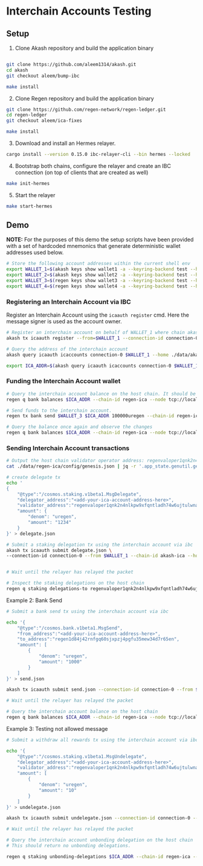 # Interchain Accounts Testing

## Setup

1. Clone Akash repository and build the application binary

```bash

git clone https://github.com/aleem1314/akash.git
cd akash
git checkout aleem/bump-ibc

make install
```

2. Clone Regen repository and build the application binary

```bash
git clone https://github.com/regen-network/regen-ledger.git
cd regen-ledger
git checkout aleem/ica-fixes

make install
```

3. Download and install an Hermes relayer.

```bash
cargo install --version 0.15.0 ibc-relayer-cli --bin hermes --locked
```

4. Bootstrap both chains, configure the relayer and create an IBC connection (on top of clients that are created as well)
```bash
make init-hermes
```

5. Start the relayer
```bash
make start-hermes
```

## Demo

**NOTE:** For the purposes of this demo the setup scripts have been provided with a set of hardcoded mnemonics that generate deterministic wallet addresses used below.

```bash
# Store the following account addresses within the current shell env
export WALLET_1=$(akash keys show wallet1 -a --keyring-backend test --home ./data/akash-ica) && echo $WALLET_1;
export WALLET_2=$(akash keys show wallet2 -a --keyring-backend test --home ./data/akash-ica) && echo $WALLET_2;
export WALLET_3=$(regen keys show wallet3 -a --keyring-backend test --home ./data/regen-ica) && echo $WALLET_3;
export WALLET_4=$(regen keys show wallet4 -a --keyring-backend test --home ./data/regen-ica) && echo $WALLET_1;
```

### Registering an Interchain Account via IBC

Register an Interchain Account using the `icaauth register` cmd. 
Here the message signer is used as the account owner.

```bash
# Register an interchain account on behalf of WALLET_1 where chain akash-ica is the interchain accounts host
akash tx icaauth register --from=$WALLET_1 --connection-id connection-0 --chain-id akash-ica --home ./data/akash-ica --node tcp://localhost:26656 --keyring-backend test -y --broadcast-mode block

# Query the address of the interchain account
akash query icaauth icaccounts connection-0 $WALLET_1 --home ./data/akash-ica --node tcp://localhost:26656

export ICA_ADDR=$(akash query icaauth icaccounts connection-0 $WALLET_1 --home ./data/akash-ica --node tcp://localhost:26656 -o json | jq -r '.interchain_account_address') && echo $ICA_ADDR

```

### Funding the Interchain Account wallet

```bash
# Query the interchain account balance on the host chain. It should be empty.
regen q bank balances $ICA_ADDR --chain-id regen-ica --node tcp://localhost:26657

# Send funds to the interchain account.
regen tx bank send $WALLET_3 $ICA_ADDR 100000uregen --chain-id regen-ica --home ./data/regen-ica --node tcp://localhost:26657 --keyring-backend test -y

# Query the balance once again and observe the changes
regen q bank balances $ICA_ADDR --chain-id regen-ica --node tcp://localhost:26657
```

### Sending Interchain Account transactions

```bash
# Output the host chain validator operator address: regenvaloper1qnk2n4nlkpw9xfqntladh74w6ujtulwnah3mns
cat ./data/regen-ica/config/genesis.json | jq -r '.app_state.genutil.gen_txs[0].body.messages[0].validator_address'

# create delegate tx
echo '
{
    "@type":"/cosmos.staking.v1beta1.MsgDelegate",
    "delegator_address":"<add-your-ica-account-address-here>",
    "validator_address":"regenvaloper1qnk2n4nlkpw9xfqntladh74w6ujtulwnah3mns",
    "amount": {
        "denom": "uregen",
        "amount": "1234"
    }
}' > delegate.json

# Submit a staking delegation tx using the interchain account via ibc
akash tx icaauth submit delegate.json \
--connection-id connection-0 --from $WALLET_1 --chain-id akash-ica --home ./data/akash-ica --node tcp://localhost:26656 --keyring-backend test -y --broadcast-mode block


# Wait until the relayer has relayed the packet

# Inspect the staking delegations on the host chain
regen q staking delegations-to regenvaloper1qnk2n4nlkpw9xfqntladh74w6ujtulwnah3mns --home data/regen-ica --node tcp://127.0.0.1:26657
```

Example 2: Bank Send

```bash
# Submit a bank send tx using the interchain account via ibc

echo '{
    "@type":"/cosmos.bank.v1beta1.MsgSend",
    "from_address":"<add-your-ica-account-address-here>",
    "to_address":"regen1d84j42rnfgq60sjxpzj4pgfu35mew34d7r65en",
    "amount": [
        {
            "denom": "uregen",
            "amount": "1000"
        }
    ]
}' > send.json

akash tx icaauth submit send.json --connection-id connection-0 --from $WALLET_1 --chain-id akash-ica --home ./data/akash-ica --node tcp://localhost:26656 --keyring-backend test -y

# Wait until the relayer has relayed the packet

# Query the interchain account balance on the host chain
regen q bank balances $ICA_ADDR --chain-id regen-ica --node tcp://localhost:26657
```

Example 3: Testing not allowed message

```bash
# Submit a withdraw all rewards tx using the interchain account via ibc

echo '{
    "@type":"/cosmos.staking.v1beta1.MsgUndelegate",
    "delegator_address":"<add-your-ica-account-address-here>",
    "validator_address":"regenvaloper1qnk2n4nlkpw9xfqntladh74w6ujtulwnah3mns",
    "amount": [
        {
            "denom": "uregen",
            "amount": "10"
        }
    ]
}' > undelegate.json

akash tx icaauth submit undelegate.json --connection-id connection-0 --from $WALLET_1 --chain-id akash-ica --home ./data/akash-ica --node tcp://localhost:26656 --keyring-backend test -y

# Wait until the relayer has relayed the packet

# Query the interchain account unbonding delegation on the host chain
# This should return no unbonding delegations.

regen q staking unbonding-delegations $ICA_ADDR --chain-id regen-ica --node tcp://localhost:26657
```
